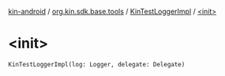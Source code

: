 [kin-android](../../index.md) / [org.kin.sdk.base.tools](../index.md) / [KinTestLoggerImpl](index.md) / [&lt;init&gt;](./-init-.md)

# &lt;init&gt;

`KinTestLoggerImpl(log: Logger, delegate: Delegate)`